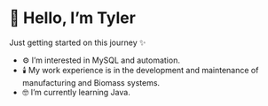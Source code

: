 # 👋 Hello, I’m Tyler
Just getting started on this journey ✨
- ⚙️ I’m interested in MySQL and automation.
- 🕯️ My work experience is in the development and maintenance of manufacturing and Biomass systems.
- 🤓 I’m currently learning Java.

<!---
tylerjlivermore/tylerjlivermore is a ✨ special ✨ repository because its `README.md` (this file) appears on your GitHub profile.
You can click the Preview link to take a look at your changes.
--->
